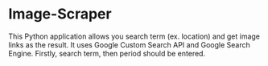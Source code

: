 # Image-Scraper

This Python application allows you search term (ex. location) and get image links as the result. It uses Google Custom Search API and Google Search Engine. 
Firstly, search term, then period should be entered.
